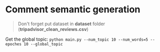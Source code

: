 # Comment semantic generation
> Don't forget put dataset in **dataset** folder (**tripadvisor_clean_reviews.csv**)

Get the global topic: `python main.py --num_topic 10 --num_words=5 --epoches 10 --global_topic`

